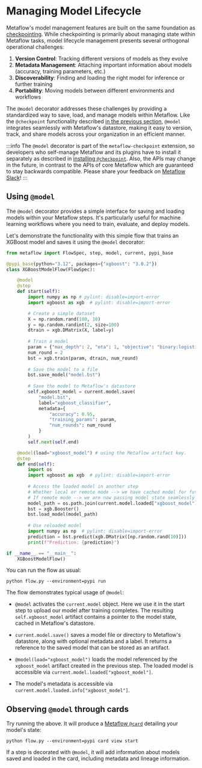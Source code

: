 # Managing Model Lifecycle

Metaflow's model management features are built on the same foundation as [checkpointing](../checkpoint/introduction.md).
While checkpointing is primarily about managing state within Metaflow tasks, 
model lifecycle management presents several orthogonal operational challenges:

1. **Version Control**: Tracking different versions of models as they evolve
2. **Metadata Management**: Attaching important information about models (accuracy, training parameters, etc.)
3. **Discoverability**: Finding and loading the right model for inference or further training
4. **Portability**: Moving models between different environments and workflows

The `@model` decorator addresses these challenges by providing a standardized way to save, load, and manage models 
within Metaflow. Like the `@checkpoint` functionality described [in the previous section](../checkpoint/introduction.md), `@model` integrates seamlessly with Metaflow's datastore, making it easy to version, track, and share 
models across your organization in an efficient manner. 

:::info
The `@model` decorator is part of the `metaflow-checkpoint` extension, 
so developers who self-manage Metaflow and its plugins have to install it separately as
described in [installing `@checkpoint`](/scaling/checkpoint/introduction#installing-checkpoint).
Also, the APIs may change in the future, in contrast to the APIs of core Metaflow which are
guaranteed to stay backwards compatible. Please share your feedback on
[Metaflow Slack](http://slack.outerbounds.co)!
:::

## Using `@model`

The `@model` decorator provides a simple interface for saving and loading models within your Metaflow steps. It's 
particularly useful for machine learning workflows where you need to train, evaluate, and deploy models.

Let's demonstrate the functionality with this simple flow that trains an XGBoost model and saves it using the `@model` 
decorator:

```python
from metaflow import FlowSpec, step, model, current, pypi_base

@pypi_base(python="3.12", packages={"xgboost": "3.0.2"})
class XGBoostModelFlow(FlowSpec):

    @model
    @step
    def start(self):
        import numpy as np # pylint: disable=import-error
        import xgboost as xgb  # pylint: disable=import-error

        # Create a simple dataset
        X = np.random.rand(100, 10)
        y = np.random.randint(2, size=100)
        dtrain = xgb.DMatrix(X, label=y)
        
        # Train a model
        param = {"max_depth": 2, "eta": 1, "objective": "binary:logistic"}
        num_round = 2
        bst = xgb.train(param, dtrain, num_round)
        
        # Save the model to a file
        bst.save_model("model.bst")
        
        # Save the model to Metaflow's datastore
        self.xgboost_model = current.model.save(
            "model.bst",
            label="xgboost_classifier",
            metadata={
                "accuracy": 0.95,
                "training_params": param,
                "num_rounds": num_round
            }
        )
        self.next(self.end)

    @model(load="xgboost_model") # using the Metaflow artifact key.
    @step
    def end(self):
        import os
        import xgboost as xgb  # pylint: disable=import-error
        
        # Access the loaded model in another step
        # Whether local or remote mode --> we have cached model for future use downstream
        # If remote mode --> we are now passing model state seamlessly across task/pod boundaries
        model_path = os.path.join(current.model.loaded["xgboost_model"], "model.bst")
        bst = xgb.Booster()
        bst.load_model(model_path)
        
        # Use reloaded model
        import numpy as np  # pylint: disable=import-error
        prediction = bst.predict(xgb.DMatrix([np.random.rand(10)]))
        print(f"Prediction: {prediction}")

if __name__ == "__main__":
    XGBoostModelFlow()
```

You can run the flow as usual:
```
python flow.py --environment=pypi run
```

The flow demonstrates typical usage of `@model`:

- `@model` activates the `current.model` object. Here we use it in the start step to upload our model after training completes. The resulting `self.xgboost_model` artifact contains a pointer to the model state, cached in Metaflow's datastore.

- `current.model.save()` saves a model file or directory to Metaflow's datastore, along with optional metadata and a label. It returns a reference to the saved model that can be stored as an artifact.

- `@model(load="xgboost_model")` loads the model referenced by the `xgboost_model` artifact created in the previous step. The loaded model is accessible via `current.model.loaded["xgboost_model"]`.

- The model's metadata is accessible via `current.model.loaded.info["xgboost_model"]`.

## Observing `@model` through cards

Try running the above. It will produce a [Metaflow `@card`](/metaflow/visualizing-results/effortless-task-inspection-with-default-cards) detailing your model's state:
```
python flow.py --environment=pypi card view start
```

If a step is decorated with `@model`, it will add information about models saved and loaded in the card, including metadata and lineage information.